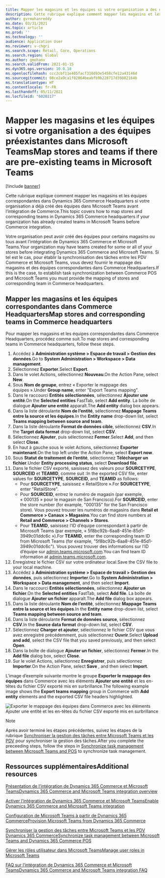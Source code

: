 ```yaml
---
title: Mapper les magasins et les équipes si votre organisation a des équipes préexistantes dans Microsoft Teams
description: Cette rubrique explique comment mapper les magasins et les équipes correspondantes dans Dynamics 365 Commerce Headquarters si votre organisation a déjà créé des équipes dans Microsoft Teams avant l’intégration de Commerce.
author: gvrmohanreddy
ms.date: 03/31/2021
ms.topic: article
ms.prod: ''
ms.technology: ''
audience: Application User
ms.reviewer: v-chgri
ms.search.scope: Retail, Core, Operations
ms.search.region: Global
ms.author: gmohanv
ms.search.validFrom: 2021-01-15
ms.dyn365.ops.version: 10.0.18
ms.openlocfilehash: ccc2cbf11e405facf310d93e5458cfe12a43146d
ms.sourcegitcommit: 08ce2a9ca1f02064beabfb9b228717d39882164b
ms.translationtype: HT
ms.contentlocale: fr-FR
ms.lasthandoff: 05/11/2021
ms.locfileid: "6020217"
---
```

# <a name="map-stores-and-teams-if-there-are-pre-existing-teams-in-microsoft-teams"></a><span data-ttu-id="c7e7e-103">Mapper les magasins et les équipes si votre organisation a des équipes préexistantes dans Microsoft Teams</span><span class="sxs-lookup"><span data-stu-id="c7e7e-103">Map stores and teams if there are pre-existing teams in Microsoft Teams</span></span>

[!include [banner](includes/banner.md)]

<span data-ttu-id="c7e7e-104">Cette rubrique explique comment mapper les magasins et les équipes correspondantes dans Dynamics 365 Commerce Headquarters si votre organisation a déjà créé des équipes dans Microsoft Teams avant l’intégration de Commerce.</span><span class="sxs-lookup"><span data-stu-id="c7e7e-104">This topic covers how to map stores and corresponding teams in Dynamics 365 Commerce headquarters if your organization has already created teams in Microsoft Teams before Commerce integration.</span></span>

<span data-ttu-id="c7e7e-105">Votre organisation peut avoir créé des équipes pour certains magasins ou tous avant l’intégration de Dynamics 365 Commerce et Microsoft Teams.</span><span class="sxs-lookup"><span data-stu-id="c7e7e-105">Your organization may have teams created for some or all of your stores before integrating Dynamics 365 Commerce and Microsoft Teams.</span></span> <span data-ttu-id="c7e7e-106">Si tel est le cas, pour établir la synchronisation des tâches entre les PDV Commerce et Microsoft Teams, vous devez fournir le mappage des magasins et des équipes correspondantes dans Commerce Headquarters.</span><span class="sxs-lookup"><span data-stu-id="c7e7e-106">If this is the case, to establish task synchronization between Commerce POS and Microsoft Teams you must provide the mapping of stores and corresponding team in Commerce headquarters.</span></span>

## <a name="map-stores-and-corresponding-teams-in-commerce-headquarters"></a><span data-ttu-id="c7e7e-107">Mapper les magasins et les équipes correspondantes dans Commerce Headquarters</span><span class="sxs-lookup"><span data-stu-id="c7e7e-107">Map stores and corresponding teams in Commerce headquarters</span></span> 

<span data-ttu-id="c7e7e-108">Pour mapper les magasins et les équipes correspondantes dans Commerce Headquarters, procédez comme suit.</span><span class="sxs-lookup"><span data-stu-id="c7e7e-108">To map stores and corresponding teams in Commerce headquarters, follow these steps.</span></span>

1. <span data-ttu-id="c7e7e-109">Accédez à **Administration système \> Espace de travail \> Gestion des données**.</span><span class="sxs-lookup"><span data-stu-id="c7e7e-109">Go to **System Administration \> Workspace \> Data management**.</span></span>
1. <span data-ttu-id="c7e7e-110">Sélectionnez **Exporter**.</span><span class="sxs-lookup"><span data-stu-id="c7e7e-110">Select **Export**.</span></span> 
1. <span data-ttu-id="c7e7e-111">Dans le volet Actions, sélectionnez **Nouveau**.</span><span class="sxs-lookup"><span data-stu-id="c7e7e-111">On the Action Pane, select **New**.</span></span>
1. <span data-ttu-id="c7e7e-112">Sous **Nom de groupe**, entrez « Exporter le mappage des équipes ».</span><span class="sxs-lookup"><span data-stu-id="c7e7e-112">Under **Group name**, enter "Export Teams mapping".</span></span>
1. <span data-ttu-id="c7e7e-113">Dans le raccourci **Entités sélectionnées**, sélectionnez **Ajouter une entité**.</span><span class="sxs-lookup"><span data-stu-id="c7e7e-113">On the **Selected entities** FastTab, select **Add entity**.</span></span> <span data-ttu-id="c7e7e-114">La boîte de dialogue **Ajouter une entité** apparaît.</span><span class="sxs-lookup"><span data-stu-id="c7e7e-114">The **Add entity** dialog box appears.</span></span>  
1. <span data-ttu-id="c7e7e-115">Dans la liste déroulante **Nom de l’entité**, sélectionnez **Mappage Teams entre la source et les équipes**.</span><span class="sxs-lookup"><span data-stu-id="c7e7e-115">In the **Entity name** drop-down list, select **Teams mapping between source and team**.</span></span>
1. <span data-ttu-id="c7e7e-116">Dans la liste déroulante **Format de données cible**, sélectionnez **CSV**.</span><span class="sxs-lookup"><span data-stu-id="c7e7e-116">In the **Target data format** drop-down list, select **CSV**.</span></span>
1. <span data-ttu-id="c7e7e-117">Sélectionnez **Ajouter**, puis sélectionnez **Fermer**.</span><span class="sxs-lookup"><span data-stu-id="c7e7e-117">Select **Add**, and then select **Close**.</span></span>
1. <span data-ttu-id="c7e7e-118">En haut à gauche sous le volet Actions, sélectionnez **Exporter maintenant**.</span><span class="sxs-lookup"><span data-stu-id="c7e7e-118">On the top left under the Action Pane, select **Export now**.</span></span>
1. <span data-ttu-id="c7e7e-119">Sous **Statut de traitement de l’entité**, sélectionnez **Télécharger un fichier**.</span><span class="sxs-lookup"><span data-stu-id="c7e7e-119">Under **Entity processing status**, select **Download file**.</span></span>
1. <span data-ttu-id="c7e7e-120">Dans le fichier CSV exporté, saisissez des valeurs pour **SOURCETYPE**, **SOURCEID** et **TEAMID**, comme suit :</span><span class="sxs-lookup"><span data-stu-id="c7e7e-120">In the exported CSV file, enter values for **SOURCETYPE**, **SOURCEID**, and **TEAMID** as follows:</span></span>
    - <span data-ttu-id="c7e7e-121">Pour **SOURCETYPE**, saisissez « RetailStore ».</span><span class="sxs-lookup"><span data-stu-id="c7e7e-121">For **SOURCETYPE**, enter "RetailStore".</span></span> 
    - <span data-ttu-id="c7e7e-122">Pour **SOURCEID**, entrez le numéro de magasin (par exemple, « 000135 » pour le magasin de San Francisco).</span><span class="sxs-lookup"><span data-stu-id="c7e7e-122">For **SOURCEID**, enter the store number (for example, "000135" for the San Francisco store).</span></span> <span data-ttu-id="c7e7e-123">Vous pouvez trouver les numéros de magasins dans **Retail et Commerce \> Canaux \> Magasins**.</span><span class="sxs-lookup"><span data-stu-id="c7e7e-123">You can find store numbers at **Retail and Commerce \> Channels \> Stores**.</span></span>
    - <span data-ttu-id="c7e7e-124">Pour **TEAMID**, saisissez l’ID d’équipe correspondant à partir de Microsoft Teams (par exemple, « 5f8bc92b-6aa8-451e-85d1-3949c01ddc6c »).</span><span class="sxs-lookup"><span data-stu-id="c7e7e-124">For **TEAMID**, enter the corresponding team ID from Microsoft Teams (for example, "5f8bc92b-6aa8-451e-85d1-3949c01ddc6c").</span></span> <span data-ttu-id="c7e7e-125">Vous pouvez trouver des informations sur l’ID d’équipe sur [admin.teams.microsoft.com](https://admin.teams.microsoft.com).</span><span class="sxs-lookup"><span data-stu-id="c7e7e-125">You can find team ID information at [admin.teams.microsoft.com](https://admin.teams.microsoft.com).</span></span>
1. <span data-ttu-id="c7e7e-126">Enregistrez le fichier CSV sur votre ordinateur local.</span><span class="sxs-lookup"><span data-stu-id="c7e7e-126">Save the CSV file to your local machine.</span></span>
1. <span data-ttu-id="c7e7e-127">Accédez à **Administration système \> Espace de travail \> Gestion des données**, puis sélectionnez **Importer**.</span><span class="sxs-lookup"><span data-stu-id="c7e7e-127">Go to **System Administration \> Workspace \> Data management**, and then select **Import**.</span></span>
1. <span data-ttu-id="c7e7e-128">Dans le raccourci **Entités sélectionnées**, sélectionnez **Ajouter un fichier**.</span><span class="sxs-lookup"><span data-stu-id="c7e7e-128">On the **Selected entities** FastTab, select **Add file**.</span></span> <span data-ttu-id="c7e7e-129">La boîte de dialogue **Ajouter un fichier** apparaît.</span><span class="sxs-lookup"><span data-stu-id="c7e7e-129">The **Add file** dialog box appears.</span></span>
1. <span data-ttu-id="c7e7e-130">Dans la liste déroulante **Nom de l’entité**, sélectionnez **Mappage Teams entre la source et les équipes**.</span><span class="sxs-lookup"><span data-stu-id="c7e7e-130">In the **Entity name** drop-down list, select **Teams mapping between source and team**.</span></span>
1. <span data-ttu-id="c7e7e-131">Dans la liste déroulante **Format de données source**, sélectionnez **CSV**.</span><span class="sxs-lookup"><span data-stu-id="c7e7e-131">In the **Source data format** drop-down list, select **CSV**.</span></span>
1. <span data-ttu-id="c7e7e-132">Sélectionnez **Charger et ajouter**, sélectionnez le fichier CSV que vous avez enregistré précédemment, puis sélectionnez **Ouvrir**.</span><span class="sxs-lookup"><span data-stu-id="c7e7e-132">Select **Upload and add**, select the CSV file that you saved previously, and then select **Open**.</span></span>
1. <span data-ttu-id="c7e7e-133">Dans la boîte de dialogue **Ajouter un fichier**, sélectionnez **Fermer**.</span><span class="sxs-lookup"><span data-stu-id="c7e7e-133">In the **Add file** dialog box, select **Close**.</span></span>
1. <span data-ttu-id="c7e7e-134">Sur le volet Actions, sélectionnez **Enregistrer**, puis sélectionnez **Importer**.</span><span class="sxs-lookup"><span data-stu-id="c7e7e-134">On the Action Pane, select **Save** , and then select **Import**.</span></span>

<span data-ttu-id="c7e7e-135">L’image d’exemple suivante montre le groupe **Exporter le mappage des équipes** dans Commerce avec les éléments **Ajouter une entité** et les en-têtes du fichier CSV exporté mis en surbrillance.</span><span class="sxs-lookup"><span data-stu-id="c7e7e-135">The following example image shows the **Export teams mapping** group in Commerce with **Add entity** elements and the exported CSV file headers highlighted.</span></span>

![Exporter le mappage des équipes dans Commerce avec les éléments Ajouter une entité et les en-têtes du fichier CSV exporté mis en surbrillance](media/d365-commerce-data-mgmt-export-entity.png)

> [!NOTE]
> <span data-ttu-id="c7e7e-137">Après avoir terminé les étapes précédentes, suivez les étapes de la rubrique [Synchroniser la gestion des tâches entre Microsoft Teams et les PDV](synchronize-tasks-teams-pos.md) pour synchroniser la gestion des tâches.</span><span class="sxs-lookup"><span data-stu-id="c7e7e-137">After you complete the preceeding steps, follow the steps in [Synchronize task management between Microsoft Teams and POS](synchronize-tasks-teams-pos.md) to synchronize task management.</span></span> 

## <a name="additional-resources"></a><span data-ttu-id="c7e7e-138">Ressources supplémentaires</span><span class="sxs-lookup"><span data-stu-id="c7e7e-138">Additional resources</span></span>

[<span data-ttu-id="c7e7e-139">Présentation de l’intégration de Dynamics 365 Commerce et Microsoft Teams</span><span class="sxs-lookup"><span data-stu-id="c7e7e-139">Dynamics 365 Commerce and Microsoft Teams integration overview</span></span>](commerce-teams-integration.md)

[<span data-ttu-id="c7e7e-140">Activer l’intégration de Dynamics 365 Commerce et Microsoft Teams</span><span class="sxs-lookup"><span data-stu-id="c7e7e-140">Enable Dynamics 365 Commerce and Microsoft Teams integration</span></span>](enable-teams-integration.md)

[<span data-ttu-id="c7e7e-141">Configuration de Microsoft Teams à partir de Dynamics 365 Commerce</span><span class="sxs-lookup"><span data-stu-id="c7e7e-141">Provision Microsoft Teams from Dynamics 365 Commerce</span></span>](provision-teams-from-commerce.md)

[<span data-ttu-id="c7e7e-142">Synchroniser la gestion des tâches entre Microsoft Teams et les PDV Dynamics 365 Commerce</span><span class="sxs-lookup"><span data-stu-id="c7e7e-142">Synchronize task management between Microsoft Teams and Dynamics 365 Commerce POS</span></span>](synchronize-tasks-teams-pos.md)

[<span data-ttu-id="c7e7e-143">Gérer les rôles utilisateur dans Microsoft Teams</span><span class="sxs-lookup"><span data-stu-id="c7e7e-143">Manage user roles in Microsoft Teams</span></span>](manage-user-roles-teams.md)

[<span data-ttu-id="c7e7e-144">FAQ sur l’intégration de Dynamics 365 Commerce et Microsoft Teams</span><span class="sxs-lookup"><span data-stu-id="c7e7e-144">Dynamics 365 Commerce and Microsoft Teams integration FAQ</span></span>](teams-integration-faq.md)
